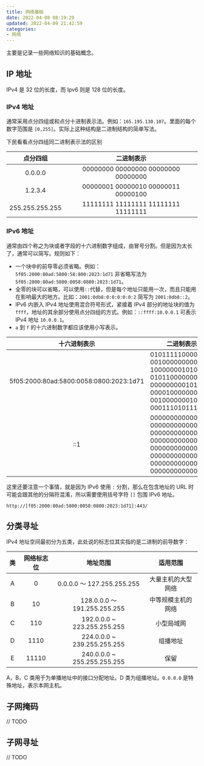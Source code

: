 ```yaml
---
title: 网络基础
date: 2022-04-08 08:19:29
updated: 2022-04-09 21:42:59
categories:
- 网络
---
```


主要是记录一些网络知识的基础概念。

<!-- more -->

## IP 地址

IPv4 是 32 位的长度，而 Ipv6 则是 128 位的长度。

### IPv4 地址

通常采用点分四组或和点分十进制表示法。例如：`165.195.130.107`。里面的每个数字范围是 `[0,255]`。实际上这种结构是二进制结构的简单写法。

下民看看点分四组同二进制表示法的区别

| 点分四组 | 二进制表示 |
|:---:|:---:|
| 0.0.0.0 | 00000000 00000000 00000000 00000000 |
| 1.2.3.4 | 00000001 00000010 00000011 00000100 |
| 255.255.255.255 | 11111111 11111111 11111111 11111111 |

### IPv6 地址

通常由四个称之为块或者字段的十六进制数字组成，由冒号分割。但是因为太长了，通常可以简写。规则如下：

- 一个块中的前导零必须省略。例如：`5f05:2000:80ad:5800:58:800:2023:1d71` 非省略写法为 `5f05:2000:80ad:5800:0058:0800:2023:1d71`。
- 全零的块可以省略，可以使用`::`代替，但是每个地址只能用一次，而且只能用在影响最大的地方。比如：`2001:0db8:0:0:0:0:0:2` 简写为 `2001:0db8::2`。
- IPv6 内嵌入 IPv4 地址使用混合符号形式，紧接着 IPv4 部分的地址块的值为 `ffff`，地址的其余部分使用点分四组的方式。例如：`::ffff:10.0.0.1` 可表示 IPv4 地址 `10.0.0.1`。
- `a` 到 `f` 的十六进制数字都应该使用小写表示。

| 十六进制表示 | 二进制表示 |
|:---:|:---:|
| 5f05:2000:80ad:5800:0058:0800:2023:1d71 | 0101111100000101 0010000000000000 <br/> 1000000010101101 0101100000000000 <br/> 0000000001011000 0000100000000000 <br/> 0010000000100011 0001110101110001 |
| ::1 | 0000000000000000 0000000000000000 <br/> 0000000000000000 0000000000000000 <br/> 0000000000000000 0000000000000000 <br/> 0000000000000000 0000000000000001 |

这里还要注意一个事情，就是因为 IPv6 使用 `:` 分割，那么在包含地址的 URL 时可能会跟其他的分隔符混淆，所以需要使用括号字符 `[]` 包围 IPv6 地址。

```text
http://[f05:2000:80ad:5800:0058:0800:2023:1d71]:443/
```

## 分类寻址

IPv4 地址空间最初分为五类，此处说的标志位其实指的是二进制的前导数字：

| 类 | 网络标志位 | 地址范围 | 适用范围 |
|:---:|:---:|:---:|:---:|
| A | 0 | 0.0.0.0 ～ 127.255.255.255 | 大量主机的大型网络 |
| B | 10 | 128.0.0.0 ～ 191.255.255.255 | 中等规模主机的网络 |
| C | 110 | 192.0.0.0 ~ 223.255.255.255 | 小型局域网 |
| D | 1110 | 224.0.0.0 ~ 239.255.255.255 | 组播地址 |
| E | 11110 | 240.0.0.0 ~ 255.255.255.255 | 保留 |

A，B，C 类用于为单播地址中的接口分配地址。D 类为组播地址。`0.0.0.0` 是特殊地址，表示本网主机。

## 子网掩码

// TODO

## 子网寻址

// TODO